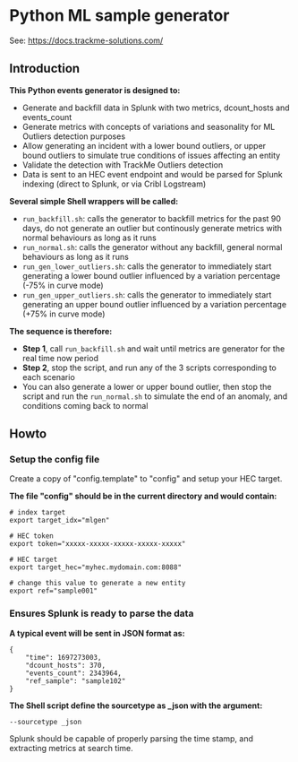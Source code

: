 # Python ML sample generator

See: https://docs.trackme-solutions.com/

## Introduction

**This Python events generator is designed to:**

- Generate and backfill data in Splunk with two metrics, dcount_hosts and events_count
- Generate metrics with concepts of variations and seasonality for ML Outliers detection purposes
- Allow generating an incident with a lower bound outliers, or upper bound outliers to simulate true conditions of issues affecting an entity
- Validate the detection with TrackMe Outliers detection
- Data is sent to an HEC event endpoint and would be parsed for Splunk indexing (direct to Splunk, or via Cribl Logstream)

**Several simple Shell wrappers will be called:**

- ``run_backfill.sh``: calls the generator to backfill metrics for the past 90 days, do not generate an outlier but continously generate metrics with normal behaviours as long as it runs
- ``run_normal.sh``: calls the generator without any backfill, general normal behaviours as long as it runs
- ``run_gen_lower_outliers.sh``: calls the generator to immediately start generating a lower bound outlier influenced by a variation percentage (-75% in curve mode)
- ``run_gen_upper_outliers.sh``: calls the generator to immediately start generating an upper bound outlier influenced by a variation percentage (+75% in curve mode)

**The sequence is therefore:**

- **Step 1**, call ``run_backfill.sh`` and wait until metrics are generator for the real time now period
- **Step 2**, stop the script, and run any of the 3 scripts corresponding to each scenario
- You can also generate a lower or upper bound outlier, then stop the script and run the ``run_normal.sh`` to simulate the end of an anomaly, and conditions coming back to normal

## Howto

### Setup the config file

Create a copy of "config.template" to "config" and setup your HEC target.

**The file "config" should be in the current directory and would contain:**

    # index target
    export target_idx="mlgen"

    # HEC token
    export token="xxxxx-xxxxx-xxxxx-xxxxx-xxxxx"

    # HEC target
    export target_hec="myhec.mydomain.com:8088"

    # change this value to generate a new entity
    export ref="sample001"

### Ensures Splunk is ready to parse the data

**A typical event will be sent in JSON format as:**

    {
        "time": 1697273003,
        "dcount_hosts": 370,
        "events_count": 2343964,
        "ref_sample": "sample102"
    }

**The Shell script define the sourcetype as _json with the argument:**

    --sourcetype _json

Splunk should be capable of properly parsing the time stamp, and extracting metrics at search time.
